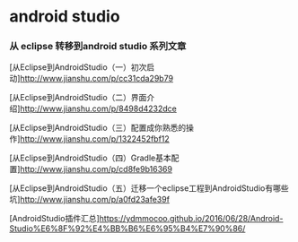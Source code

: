# android studio

### 从 eclipse 转移到android studio 系列文章

[从Eclipse到AndroidStudio（一）初次启动]http://www.jianshu.com/p/cc31cda29b79

[从Eclipse到AndroidStudio（二）界面介绍]http://www.jianshu.com/p/8498d4232dce

[从Eclipse到AndroidStudio（三）配置成你熟悉的操作]http://www.jianshu.com/p/1322452fbf12

[从Eclipse到AndroidStudio（四）Gradle基本配置]http://www.jianshu.com/p/cd8fe9b16369

[从Eclipse到AndroidStudio（五）迁移一个eclipse工程到AndroidStudio有哪些坑]http://www.jianshu.com/p/a0fd23afe39f

[AndroidStudio插件汇总]https://ydmmocoo.github.io/2016/06/28/Android-Studio%E6%8F%92%E4%BB%B6%E6%95%B4%E7%90%86/
